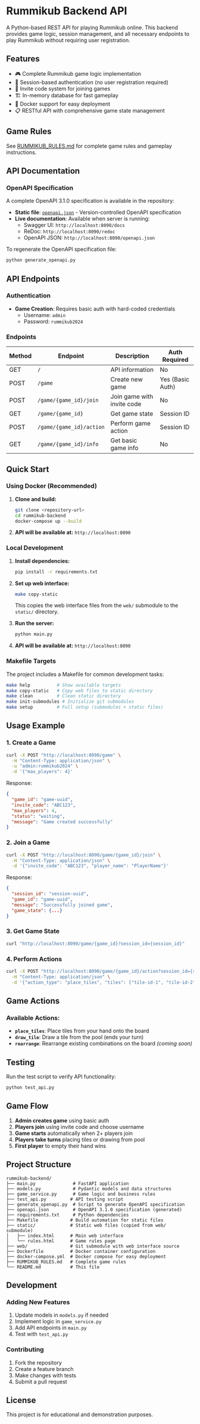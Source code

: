 # Rummikub Backend API

A Python-based REST API for playing Rummikub online. This backend provides game logic, session management, and all necessary endpoints to play Rummikub without requiring user registration.

## Features

- 🎮 Complete Rummikub game logic implementation
- 🔐 Session-based authentication (no user registration required)
- 🎫 Invite code system for joining games
- 🏗️ In-memory database for fast gameplay
- 🐳 Docker support for easy deployment
- 📋 RESTful API with comprehensive game state management

## Game Rules

See [RUMMIKUB_RULES.md](RUMMIKUB_RULES.md) for complete game rules and gameplay instructions.

## API Documentation

### OpenAPI Specification
A complete OpenAPI 3.1.0 specification is available in the repository:
- **Static file**: [`openapi.json`](openapi.json) - Version-controlled OpenAPI specification
- **Live documentation**: Available when server is running:
  - Swagger UI: `http://localhost:8090/docs`
  - ReDoc: `http://localhost:8090/redoc`
  - OpenAPI JSON: `http://localhost:8090/openapi.json`

To regenerate the OpenAPI specification file:
```bash
python generate_openapi.py
```

## API Endpoints

### Authentication
- **Game Creation**: Requires basic auth with hard-coded credentials
  - Username: `admin`
  - Password: `rummikub2024`

### Endpoints

| Method | Endpoint | Description | Auth Required |
|--------|----------|-------------|---------------|
| GET | `/` | API information | No |
| POST | `/game` | Create new game | Yes (Basic Auth) |
| POST | `/game/{game_id}/join` | Join game with invite code | No |
| GET | `/game/{game_id}` | Get game state | Session ID |
| POST | `/game/{game_id}/action` | Perform game action | Session ID |
| GET | `/game/{game_id}/info` | Get basic game info | No |

## Quick Start

### Using Docker (Recommended)

1. **Clone and build:**
   ```bash
   git clone <repository-url>
   cd rummikub-backend
   docker-compose up --build
   ```

2. **API will be available at:** `http://localhost:8090`

### Local Development

1. **Install dependencies:**
   ```bash
   pip install -r requirements.txt
   ```

2. **Set up web interface:**
   ```bash
   make copy-static
   ```
   This copies the web interface files from the `web/` submodule to the `static/` directory.

3. **Run the server:**
   ```bash
   python main.py
   ```

4. **API will be available at:** `http://localhost:8090`

### Makefile Targets

The project includes a Makefile for common development tasks:

```bash
make help          # Show available targets
make copy-static   # Copy web files to static directory
make clean         # Clean static directory
make init-submodules # Initialize git submodules
make setup         # Full setup (submodules + static files)
```

## Usage Example

### 1. Create a Game
```bash
curl -X POST "http://localhost:8090/game" \
  -H "Content-Type: application/json" \
  -u "admin:rummikub2024" \
  -d '{"max_players": 4}'
```

Response:
```json
{
  "game_id": "game-uuid",
  "invite_code": "ABC123",
  "max_players": 4,
  "status": "waiting",
  "message": "Game created successfully"
}
```

### 2. Join a Game
```bash
curl -X POST "http://localhost:8090/game/{game_id}/join" \
  -H "Content-Type: application/json" \
  -d '{"invite_code": "ABC123", "player_name": "PlayerName"}'
```

Response:
```json
{
  "session_id": "session-uuid",
  "game_id": "game-uuid",
  "message": "Successfully joined game",
  "game_state": {...}
}
```

### 3. Get Game State
```bash
curl "http://localhost:8090/game/{game_id}?session_id={session_id}"
```

### 4. Perform Actions
```bash
curl -X POST "http://localhost:8090/game/{game_id}/action?session_id={session_id}" \
  -H "Content-Type: application/json" \
  -d '{"action_type": "place_tiles", "tiles": ["tile-id-1", "tile-id-2", "tile-id-3"]}'
```

## Game Actions

### Available Actions:
- **`place_tiles`**: Place tiles from your hand onto the board
- **`draw_tile`**: Draw a tile from the pool (ends your turn)
- **`rearrange`**: Rearrange existing combinations on the board *(coming soon)*

## Testing

Run the test script to verify API functionality:

```bash
python test_api.py
```

## Game Flow

1. **Admin creates game** using basic auth
2. **Players join** using invite code and choose username
3. **Game starts** automatically when 2+ players join
4. **Players take turns** placing tiles or drawing from pool
5. **First player** to empty their hand wins

## Project Structure

```
rummikub-backend/
├── main.py              # FastAPI application
├── models.py            # Pydantic models and data structures
├── game_service.py      # Game logic and business rules
├── test_api.py         # API testing script
├── generate_openapi.py  # Script to generate OpenAPI specification
├── openapi.json         # OpenAPI 3.1.0 specification (generated)
├── requirements.txt     # Python dependencies
├── Makefile            # Build automation for static files
├── static/             # Static web files (copied from web/ submodule)
│   ├── index.html      # Main web interface
│   └── rules.html      # Game rules page
├── web/                # Git submodule with web interface source
├── Dockerfile          # Docker container configuration
├── docker-compose.yml  # Docker compose for easy deployment
├── RUMMIKUB_RULES.md   # Complete game rules
└── README.md           # This file
```

## Development

### Adding New Features
1. Update models in `models.py` if needed
2. Implement logic in `game_service.py`
3. Add API endpoints in `main.py`
4. Test with `test_api.py`

### Contributing
1. Fork the repository
2. Create a feature branch
3. Make changes with tests
4. Submit a pull request

## License

This project is for educational and demonstration purposes.
